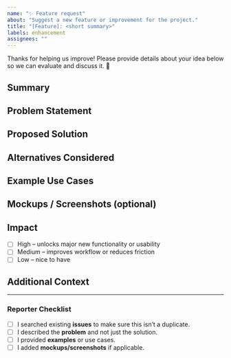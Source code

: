 ```yaml
---
name: "✨ Feature request"
about: "Suggest a new feature or improvement for the project."
title: "[Feature]: <short summary>"
labels: enhancement
assignees: ""
---
```


Thanks for helping us improve! Please provide details about your idea below so we can evaluate and discuss it. 🚀

## Summary
<!-- A clear and concise description of the feature or improvement you’d like. -->

## Problem Statement
<!-- What problem are you facing that this feature would solve? Why is it important? -->

## Proposed Solution
<!-- Describe your proposed solution. What should happen, and how should it work? -->

## Alternatives Considered
<!-- Have you thought of other ways to solve this? -->

## Example Use Cases
<!-- Specific situations where this feature would be valuable. -->

## Mockups / Screenshots (optional)
<!-- If applicable, include diagrams, screenshots, or sketches. -->

## Impact
- [ ] High – unlocks major new functionality or usability
- [ ] Medium – improves workflow or reduces friction
- [ ] Low – nice to have

## Additional Context
<!-- Any other context, related issues, or references. -->

---

### Reporter Checklist
- [ ] I searched existing **issues** to make sure this isn’t a duplicate.
- [ ] I described the **problem** and not just the solution.
- [ ] I provided **examples** or use cases.
- [ ] I added **mockups/screenshots** if applicable.
